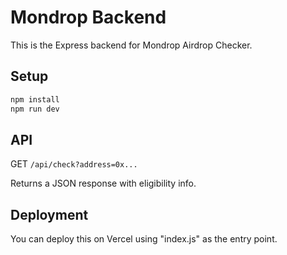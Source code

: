 # Mondrop Backend

This is the Express backend for Mondrop Airdrop Checker.

## Setup

```bash
npm install
npm run dev
```

## API

GET `/api/check?address=0x...`

Returns a JSON response with eligibility info.

## Deployment

You can deploy this on Vercel using "index.js" as the entry point.